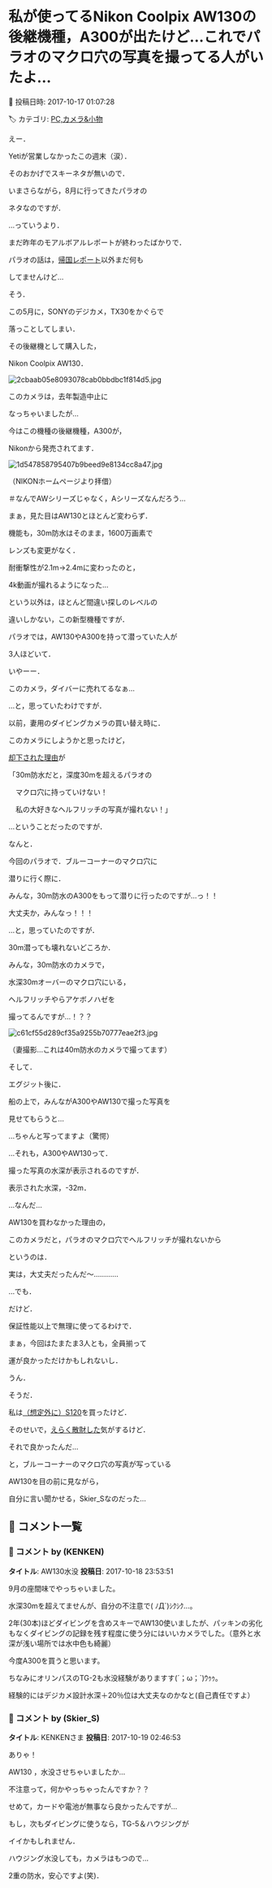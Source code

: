 # 私が使ってるNikon Coolpix AW130の後継機種，A300が出たけど…これでパラオのマクロ穴の写真を撮ってる人がいたよ…

📅 投稿日時: 2017-10-17 01:07:28

🏷️ カテゴリ: [PC,カメラ&小物](c0d8caed13e597efe97b661a8ae56bed0.md)

えー．


Yetiが営業しなかったこの週末（涙）．





そのおかげでスキーネタが無いので．


いまさらながら，8月に行ってきたパラオの


ネタなのですが．





…っていうより．


まだ昨年のモアルボアルレポートが終わったばかりで．


パラオの話は，[帰国レポート](e4b942826f9b231b0e2e25d2b0349d5be.md)以外まだ何も


してませんけど…





そう．


この5月に，SONYのデジカメ，TX30をかぐらで


落っことしてしまい．


その後継機として購入した，


Nikon Coolpix AW130．




![2cbaab05e8093078cab0bbdbc1f814d5.jpg](images/2cbaab05e8093078cab0bbdbc1f814d5.jpg)




このカメラは，去年製造中止に


なっちゃいましたが…





今はこの機種の後継機種，A300が，


Nikonから発売されてます．




![1d547858795407b9beed9e8134cc8a47.jpg](images/1d547858795407b9beed9e8134cc8a47.jpg)




（NIKONホームページより拝借）


＃なんでAWシリーズじゃなく，Aシリーズなんだろう…





まぁ，見た目はAW130とほとんど変わらず．


機能も，30m防水はそのまま，1600万画素で


レンズも変更がなく．


耐衝撃性が2.1m→2.4mに変わったのと，


4k動画が撮れるようになった…


という以外は，ほとんど間違い探しのレベルの


違いしかない，この新型機種ですが．





パラオでは，AW130やA300を持って潜っていた人が


3人ほどいて．


いやーー．


このカメラ，ダイバーに売れてるなぁ…


…と，思っていたわけですが．





以前，妻用のダイビングカメラの買い替え時に．


このカメラにしようかと思ったけど，


[却下された理由](ee4568b58e63cfdcd9328bb87f9f6ff6c.md)が





「30m防水だと，深度30mを超えるパラオの


　マクロ穴に持っていけない！


　私の大好きなヘルフリッチの写真が撮れない！」





…ということだったのですが．





なんと．


今回のパラオで．ブルーコーナーのマクロ穴に


潜りに行く際に．


みんな，30m防水のA300をもって潜りに行ったのですが…っ！！


大丈夫か，みんなっ！！！





…と，思っていたのですが．


30m潜っても壊れないどころか．





みんな，30m防水のカメラで，


水深30mオーバーのマクロ穴にいる，


ヘルフリッチやらアケボノハゼを


撮ってるんですが…！？？




![c61cf55d289cf35a9255b70777eae2f3.jpg](images/c61cf55d289cf35a9255b70777eae2f3.jpg)




（妻撮影…これは40m防水のカメラで撮ってます）





そして．


エグジット後に．


船の上で，みんながA300やAW130で撮った写真を


見せてもらうと…


…ちゃんと写ってますよ（驚愕）


…それも，A300やAW130って．


撮った写真の水深が表示されるのですが．


表示された水深，-32m．





…なんだ…


AW130を買わなかった理由の，


このカメラだと，パラオのマクロ穴でヘルフリッチが撮れないから


というのは．


実は，大丈夫だったんだ～…………





…でも．


だけど．


保証性能以上で無理に使ってるわけで．


まぁ，今回はたまたま3人とも，全員揃って


運が良かっただけかもしれないし．





うん．


そうだ．


私は[（想定外に）S120](e04aeb3cf8430e5f7c82f212806214b7e.md)を買ったけど．


そのせいで，[えらく散財した](e8f922e68b4fdd9cf7ca08c2be560efd8.md)気がするけど．


それで良かったんだ…





と，ブルーコーナーのマクロ穴の写真が写っている


AW130を目の前に見ながら，


自分に言い聞かせる，Skier_Sなのだった…

## 💬 コメント一覧

### 💬 コメント by (KENKEN)
**タイトル**: AW130水没
**投稿日**: 2017-10-18 23:53:51

9月の座間味でやっちゃいました。

水深30mを超えてませんが、自分の不注意で( ﾉД`)ｼｸｼｸ…。

2年(30本)ほどダイビングを含めスキーでAW130使いましたが、パッキンの劣化もなくダイビングの記録を残す程度に使う分にはいいカメラでした。（意外と水深が浅い場所では水中色も綺麗）

今度A300を買うと思います。

ちなみにオリンパスのTG-2も水没経験がありますす(´；ω；`)ｳｩｩ。

経験的にはデジカメ設計水深＋20％位は大丈夫なのかなと(自己責任ですよ）

### 💬 コメント by (Skier_S)
**タイトル**: KENKENさま
**投稿日**: 2017-10-19 02:46:53

ありゃ！

AW130 ，水没させちゃいましたか…

不注意って，何かやっちゃったんですか？？

せめて，カードや電池が無事なら良かったんですが…



もし，次もダイビングに使うなら，TG-5＆ハウジングが

イイかもしれません．

ハウジング水没しても，カメラはもつので…

2重の防水，安心ですよ(笑)．


